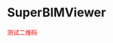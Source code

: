 # SuperBIMViewer


<!doctype html>
<html lang="en">
 <head>
  <meta charset="UTF-8">
  <meta name="Generator" content="EditPlus®">
  <meta name="Author" content="">
  <meta name="Keywords" content="">
  <meta name="Description" content="">
  <title>Document</title>
 </head>
 <body>
  <div id="" class="">
	<font size="" color="red">测试二维码</font>
  </div>
 </body>
</html>
